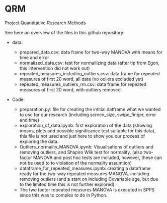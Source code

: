 # QRM
Project Quantitative Research Methods

See here an overview of the files in this github repository:
- data:
    - prepared_data.csv: data frame for two-way MANOVA with means for time and error
    - normalized_data.csv: test for normailizing data (after tip from Egon, this intervention did not work out)
    - repeated_measures_including_outliers.csv: data frame for repeated measures of first 20 word, all data (no ouliers excluded yet)
    - repeated_measures_outliers_rm.csv: data frame for repeated measures of first 20 word, with outliers removed.

- Code:
    - preparation.py: file for creating the intitial datframe what we wanted to use for our research (including screen_size, swipe_finger, error and time)
    - exploration_of_data.ipynb: first exploration of the data (showing means, plots and possible significance test suitable for this data), this file is not used and just here to show you our process of exploring the data.
    - Outliers_normality_MANOVA.ipynb: Visualisations of outliers and removing outliers, and Shapiro Wilk test for normality. (also two-factor MANOVA and post hoc tests are included, however, these can not be used to to violation of the normality assumtion)
    - dataframe_for_repeated_measures.ipynb: creating a dataframe ready for the two-way repeated measures MANOVA. including removing outliers (and a start on including Covariable age, but due to the limited time this is not further explored)
    - The two factor repeated measures MANOVA is executed in SPPS since this was to complex to do in Python.
    

